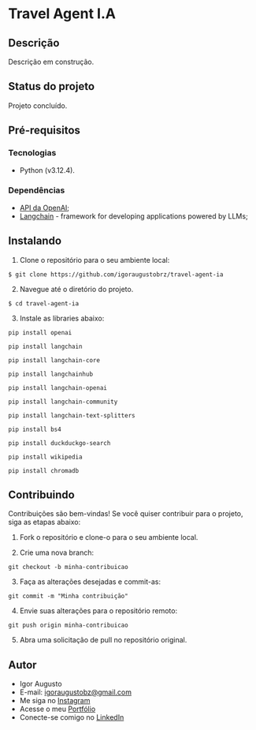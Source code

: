 # Travel Agent I.A

## Descrição

Descrição em construção.

## Status do projeto

Projeto concluído.

## Pré-requisitos

### Tecnologias

- Python (v3.12.4).

### Dependências

- [API da OpenAI](https://platform.openai.com/);
- [Langchain](https://langchain.com/) - framework for developing applications powered by LLMs;

## Instalando

1. Clone o repositório para o seu ambiente local:

```
$ git clone https://github.com/igoraugustobrz/travel-agent-ia
```

2. Navegue até o diretório do projeto.

```
$ cd travel-agent-ia
```

3. Instale as libraries abaixo:

```
pip install openai

pip install langchain

pip install langchain-core

pip install langchainhub

pip install langchain-openai

pip install langchain-community

pip install langchain-text-splitters

pip install bs4

pip install duckduckgo-search

pip install wikipedia

pip install chromadb
```

## Contribuindo

Contribuições são bem-vindas! Se você quiser contribuir para o projeto, siga as etapas abaixo:

1. Fork o repositório e clone-o para o seu ambiente local.

2. Crie uma nova branch:

```
git checkout -b minha-contribuicao
```

3. Faça as alterações desejadas e commit-as:

```
git commit -m "Minha contribuição"
```

4. Envie suas alterações para o repositório remoto:

```
git push origin minha-contribuicao
```

5. Abra uma solicitação de pull no repositório original.

## Autor

- Igor Augusto
- E-mail: igoraugustobz@gmail.com
- Me siga no [Instagram](https://www.instagram.com/iaugusto__/)
- Acesse o meu [Portfólio](https://iaugusto.vercel.app/)
- Conecte-se comigo no [LinkedIn](https://www.linkedin.com/in/igorbrz/)
